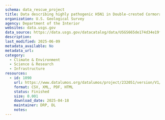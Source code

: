 ```yaml
---
schema: data_rescue_project 
title: Data describing highly pathogenic H5N1 in Double-crested Cormorants of the Chesapeake Bay
organization: U.S. Geological Survey
agency: Department of the Interior
websites: data.usgs.gov
data_source: https://data.usgs.gov/datacatalog/data/USGS665de174d34e19fd55a96bf6
description: 
last_modified: 2025-06-09
metadata_available: No
metadata_url: 
category:
  - Climate & Environment 
  - Science & Research 
  - Infrastructure 
resources:
  - id: 1090
    url: https://www.datalumos.org/datalumos/project/232051/version/V1/view
    format: CSV, XML, PDF, HTML
    status: Finished
    size: 0.001
    download_date: 2025-04-18
    maintainer: DRP, DL
    notes: 
---
```

